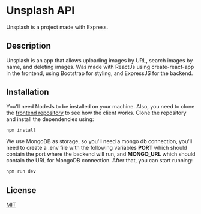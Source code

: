 # Unsplash API

Unsplash is a project made with Express.

## Description

Unsplash is an app that allows uploading images by URL, search images by name, and deleting images. Was made with ReactJs using create-react-app in the frontend, using Bootstrap for styling, and ExpressJS for the backend.

## Installation 
You'll need NodeJs to be installed on your machine. Also, you need to clone the [frontend repository](https://github.com/andres326/unsplash-client) to see how the client works. Clone the repository and install the dependencies using:  

```bash
npm install
```

We use MongoDB as storage, so you'll need a mongo db connection, you'll need to create a .env file with the following variables __PORT__ which should contain the port where the backend will run, and __MONGO_URL__ which should contain the URL for MongoDB connection. After that, you can start running: 

```bash
npm run dev
```

## License

[MIT](https://choosealicense.com/licenses/mit/)
